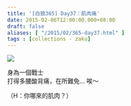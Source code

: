 ```yaml
---
title: '[白狼365] Day37：肌肉痛'
date: 2015-02-06T12:00:00.000+08:00
draft: false
aliases: [ "/2015/02/365-day37.html" ]
tags : [collections - zaku]
---
```


![](/images/zaku037.jpg)

身為一個戰士  
打得多腰酸背痛，在所難免... 唉～  
  
（H：你哪來的肌肉？）
